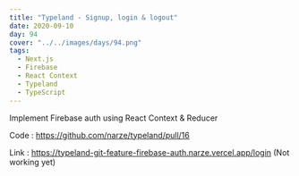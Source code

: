 ```yaml
---
title: "Typeland - Signup, login & logout"
date: 2020-09-10
day: 94
cover: "../../images/days/94.png"
tags:
  - Next.js
  - Firebase
  - React Context
  - Typeland
  - TypeScript
---
```


Implement Firebase auth using React Context & Reducer

Code : https://github.com/narze/typeland/pull/16

Link : https://typeland-git-feature-firebase-auth.narze.vercel.app/login (Not working yet)
